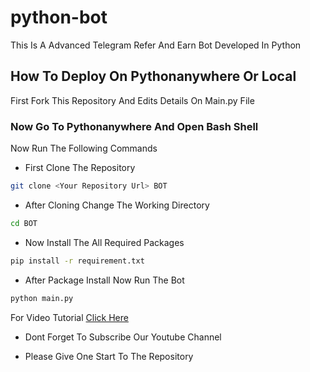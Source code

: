 # python-bot
This Is A Advanced Telegram Refer And Earn Bot Developed In Python 

## How To Deploy On Pythonanywhere Or Local

First Fork This Repository And Edits Details On Main.py File

### Now Go To Pythonanywhere And Open Bash Shell

 Now Run The Following Commands

- First Clone The Repository

```bash
git clone <Your Repository Url> BOT
```
- After Cloning Change The Working Directory 


```bash
cd BOT
 ```

- Now Install The All Required Packages

```bash
pip install -r requirement.txt
```

- After Package Install Now Run The Bot

```bash
python main.py
```

For Video Tutorial [Click Here](https://youtu.be/z1UY8UjQpKw)

- Dont Forget To Subscribe Our Youtube Channel

- Please Give One Start To The Repository 
